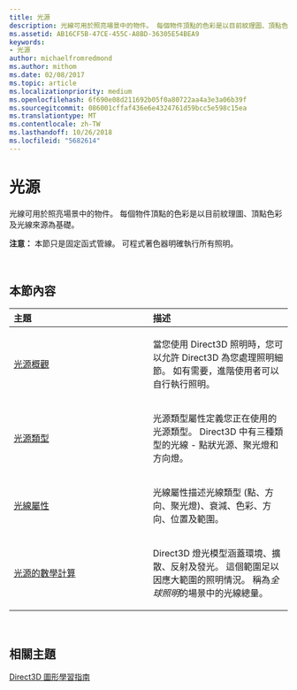 ```yaml
---
title: 光源
description: 光線可用於照亮場景中的物件。 每個物件頂點的色彩是以目前紋理圖、頂點色彩及光線來源為基礎。
ms.assetid: AB16CF5B-47CE-455C-A8BD-36305E54BEA9
keywords:
- 光源
author: michaelfromredmond
ms.author: mithom
ms.date: 02/08/2017
ms.topic: article
ms.localizationpriority: medium
ms.openlocfilehash: 6f690e08d211692b05f0a80722aa4a3e3a06b39f
ms.sourcegitcommit: 086001cffaf436e6e4324761d59bcc5e598c15ea
ms.translationtype: MT
ms.contentlocale: zh-TW
ms.lasthandoff: 10/26/2018
ms.locfileid: "5682614"
---
```

# <a name="lighting"></a>光源


光線可用於照亮場景中的物件。 每個物件頂點的色彩是以目前紋理圖、頂點色彩及光線來源為基礎。

**注意：** 本節只是固定函式管線。 可程式著色器明確執行所有照明。

 

## <a name="span-idin-this-sectionspanin-this-section"></a><span id="in-this-section"></span>本節內容


<table>
<colgroup>
<col width="50%" />
<col width="50%" />
</colgroup>
<thead>
<tr class="header">
<th align="left">主題</th>
<th align="left">描述</th>
</tr>
</thead>
<tbody>
<tr class="odd">
<td align="left"><p><a href="lighting-overview.md">光源概觀</a></p></td>
<td align="left"><p>當您使用 Direct3D 照明時，您可以允許 Direct3D 為您處理照明細節。 如有需要，進階使用者可以自行執行照明。</p></td>
</tr>
<tr class="even">
<td align="left"><p><a href="light-types.md">光源類型</a></p></td>
<td align="left"><p>光源類型屬性定義您正在使用的光源類型。 Direct3D 中有三種類型的光線 - 點狀光源、聚光燈和方向燈。</p></td>
</tr>
<tr class="odd">
<td align="left"><p><a href="light-properties.md">光線屬性</a></p></td>
<td align="left"><p>光線屬性描述光線類型 (點、方向、聚光燈)、衰減、色彩、方向、位置及範圍。</p></td>
</tr>
<tr class="even">
<td align="left"><p><a href="mathematics-of-lighting.md">光源的數學計算</a></p></td>
<td align="left"><p>Direct3D 燈光模型涵蓋環境、擴散、反射及發光。 這個範圍足以因應大範圍的照明情況。 稱為<em>全球照明</em>的場景中的光線總量。</p></td>
</tr>
</tbody>
</table>

 

## <a name="span-idrelated-topicsspanrelated-topics"></a><span id="related-topics"></span>相關主題


[Direct3D 圖形學習指南](index.md)

 

 




